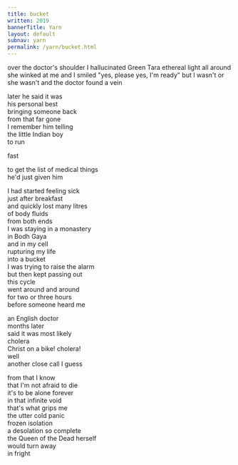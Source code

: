 ```yaml
---
title: bucket
written: 2019
bannerTitle: Yarn
layout: default
subnav: yarn
permalink: /yarn/bucket.html
---
```


<div class="poem">
over the doctor's shoulder  
I hallucinated Green Tara  
ethereal light all around  
she winked at me  
and I smiled  
"yes, please yes, I'm ready"  
but I wasn't  
or she wasn't  
and the doctor found a vein  
  
later he said it was  
his personal best  
bringing someone back  
from that far gone  
I remember him telling  
the little Indian boy  
to run


fast


to get the list of medical things  
he'd just given him


I had started feeling sick  
just after breakfast  
and quickly lost many litres  
of body fluids  
from both ends  
I was staying in a monastery  
in Bodh Gaya  
and in my cell  
rupturing my life  
into a bucket  
I was trying to raise the alarm  
but then kept passing out  
this cycle  
went around and around  
for two or three hours  
before someone heard me


an English doctor  
months later  
said it was most likely  
cholera  
Christ on a bike! cholera!  
well  
another close call I guess  


from that I know  
that I'm not afraid to die  
it's to be alone forever  
in that infinite void  
that's what grips me  
the utter cold panic  
frozen isolation  
a desolation so complete  
the Queen of the Dead herself  
would turn away  
in fright
</div>
